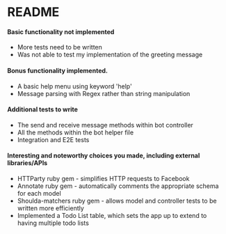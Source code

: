 # README

#### Basic functionality not implemented

- More tests need to be written
- Was not able to test my implementation of the greeting message

#### Bonus functionality implemented.

- A basic help menu using keyword 'help'
- Message parsing with Regex rather than string manipulation

#### Additional tests to write

- The send and receive message methods within bot controller
- All the methods within the bot helper file
- Integration and E2E tests

#### Interesting and noteworthy choices you made, including external libraries/APIs

- HTTParty ruby gem - simplifies HTTP requests to Facebook
- Annotate ruby gem - automatically comments the appropriate schema for each model
- Shoulda-matchers ruby gem - allows model and controller tests to be written more efficiently
- Implemented a Todo List table, which sets the app up to extend to having multiple todo lists

